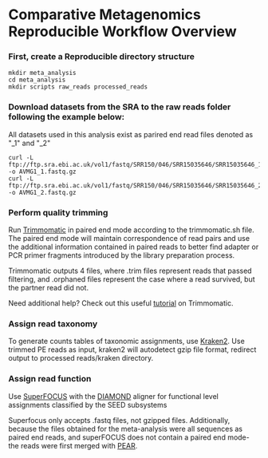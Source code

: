 # Comparative Metagenomics Reproducible Workflow Overview

### First, create a Reproducible directory structure

```
mkdir meta_analysis
cd meta_analysis
mkdir scripts raw_reads processed_reads
```

### Download datasets from the SRA to the raw reads folder following the example below:

All datasets used in this analysis exist as parired end read files denoted as "_1" and "_2"

```
curl -L ftp://ftp.sra.ebi.ac.uk/vol1/fastq/SRR150/046/SRR15035646/SRR15035646_1.fastq.gz -o AVMG1_1.fastq.gz
curl -L ftp://ftp.sra.ebi.ac.uk/vol1/fastq/SRR150/046/SRR15035646/SRR15035646_2.fastq.gz -o AVMG1_2.fastq.gz
```

### Perform quality trimming

Run [Trimmomatic](https://github.com/usadellab/Trimmomatic) in paired end mode according to the trimmomatic.sh file.
The paired end mode will maintain correspondence of read pairs and use the additional information contained in paired reads to better find adapter or PCR primer fragments introduced by the library preparation process.

Trimmomatic outputs 4 files, where .trim files represent reads that passed filtering, and .orphaned files represent the case where a read survived, but the partner read did not.

Need additional help? Check out this useful [tutorial](https://datacarpentry.org/wrangling-genomics/03-trimming/) on Trimmomatic.

### Assign read taxonomy
To generate counts tables of taxonomic assignments, use [Kraken2](https://github.com/DerrickWood/kraken2). 
Use trimmed PE reads as input, kraken2 will autodetect gzip file format, redirect output to processed reads/kraken directory.

### Assign read function
Use [SuperFOCUS](https://github.com/metageni/SUPER-FOCUS) with the [DIAMOND](https://github.com/bbuchfink/diamond) aligner for functional level assignments classified by the SEED subsystems 

Superfocus only accepts .fastq files, not gzipped files. Additionally, because the files obtained for the meta-analysis were all sequences as paired end reads, and superFOCUS does not contain a paired end mode- the reads were first merged with [PEAR](https://github.com/tseemann/PEAR). 


